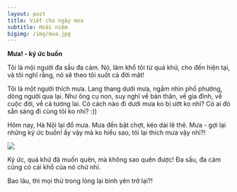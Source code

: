 ```yaml
---
layout: post
title: Viết cho ngày mưa
subtitle: Hoài niệm
bigimg: /img/mua.jpg
---
```


**Mưa! - ký ức buồn**

Tôi là mội người đa sầu đa cảm. Nó, làm khổ tôi từ quá khứ, cho đến hiện tại, và tôi nghĩ rằng, nó sẽ theo tôi suốt cả đời mât!

Tôi là một người thích mưa. Lang thang dưới mưa, ngắm nhìn phố phường, dòng người qua lại. Như ông cụ non, suy nghĩ về bản thân, về gia đình, về cuộc đời, về cả tương lai. Có cách nào đi dưới mưa ko bị ướt ko nhỉ? Có ai đó sẵn sàng đi cùng tôi ko nhỉ? :))

Hôm nay, Hà Nội lại đổ mưa. Mưa đến bật chợt, kéo dài lê thê. Mưa - gợi lại những ký ức buồn! ấy vậy mà ko hiểu sao, tôi lại thích mưa vậy nhỉ?!

![](https://phunudep.com/wp-content/uploads/2016/01/nhung-hinh-anh-ve-mua-dep-nhat-so-9.jpg)

Ký ức, quá khứ đã muốn quên, mà không sao quên được! Đa sầu, đa cảm cũng có cái khổ của nó chứ nhỉ.

Bao lâu, thì mọi thứ trong lòng lại bình yên trở lại?!

[![]()](https://www.youtube.com/embed/bm6ChqzU3lI)
